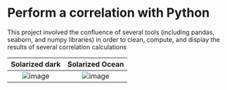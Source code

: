 # Perform a correlation with Python
This project involved the confluence of several tools (including pandas, seaborn, and numpy libraries) in order to clean, compute, and display the results of several correlation calculations


Solarized dark             |  Solarized Ocean
:-------------------------:|:-------------------------:
![image](https://github.com/user-attachments/assets/da4b5600-2035-4ee4-91f9-0422151f56bc)  |  ![image](https://github.com/user-attachments/assets/ef1cc33d-0bee-4294-99d7-972c01c5a42f)

